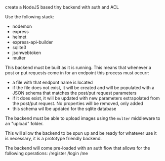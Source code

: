 create a NodeJS based tiny backend with auth and ACL

Use the following stack:

- nodemon
- express
- helmet
- express-api-builder
- sqlite3
- jsonwebtoken
- multer

This backend must be built as it is running. This means that whenever a post or put requests come in for an endpoint this process must occurr:

- a file with that endpont name is located
- if the file does not exist, it will be created and will be populated with a JSON schema that matches the post/put request parameters
- if it does exist, it will be updated with new parameters extrapolated from the post/put request. No properties will be removed, only added
- this schema wil lbe updated for the sqlite database

The backend must be able to upload images using the `multer` middleware to an "upload" folder.

This will allow the backend to be spun up and be ready for whatever use it is necessary, it is a prototype friendly backend.

The backend will come pre-loaded with an auth flow that allows for the following operations:
/register
/login
/me
